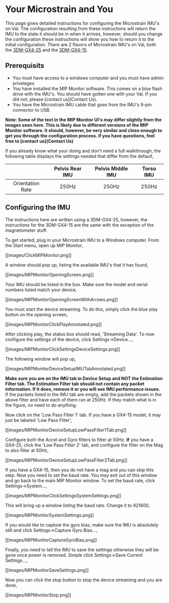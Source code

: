 # Your Microstrain and You

This page gives detailed instructions for configuring the Microstrain IMU's on Val. The configuration resulting from these instructions will return the IMU to the state it should be in when it arrives, however, should you change the configuration these instructions will show you how to return it to the initial configuration. There are 2 flavors of Microstrain IMU's on Val, both the [3DM-GX4-25](http://www.microstrain.com/inertial/3dm-gx4-25) and the [3DM-GX4-15](http://www.microstrain.com/inertial/3dm-gx4-15). 

## Prerequisits
- You must have access to a windows computer and you must have admin privelages
- You have installed the MIP Monitor software. This comes on a blue flash drive with the IMU's. You should have gotten one with your Val. If you did not, please [contact us](Contact Us).
- You have the Microstrain IMU cable that goes from the IMU's 9-pin connector to USB.

**Note: Some of the text in the MIP Monitor UI's may differ slightly from the images seen here. This is likely due to different versions of the MIP Monitor software. It should, however, be very similar and close enough to get you through the configuration process. If you have questions, feel free to [contact us](Contact Us)**

If you already know what your doing and don't need a full walkthrough, the following table displays the settings needed that differ from the default,

| | Pelvis Rear IMU|Pelvis Middle IMU|Torso IMU|
|:-:|:-------------:|:---------------:|:-------:|
| Orientation Rate | 250Hz | 250Hz | 250Hz |

## Configuring the IMU
The instructions here are written using a 3DM-GX4-25, however, the instructions for the 3DM-GX4-15 are the same with the exception of the magnetometer stuff.

To get started, plug in your Microstrain IMU to a Windows computer. From the Start menu, open up MIP Monitor,

[[images/ClickMIPMonitor.png]]

A window should pop up, listing the available IMU's that it has found,

[[images/MIPMonitorOpeningScreen.png]]

Your IMU should be listed in the box. Make sure the model and serial numbers listed match your device,

[[images/MIPMonitorOpeningScreenWithArrows.png]]

You must start the device streaming. To do this, simply click the blue play button on the opening screen,

[[images/MIPMonitorClickPlayAnnotated.png]]

After clicking play, the status box should read, 'Streaming Data'. To now configure the settings of the device, click Settings->Device...,

[[images/MIPMonitorClickSettingsDeviceSettings.png]]

The following window will pop up,

[[images/MIPMonitorDeviceSetupIMUTabAnnotated.png]]

**Make sure you are on the IMU tab in Device Setup and NOT the Estimation Filter tab. The Estimation Filter tab should not contain any packet information. If it does, remove it or you will see IMU performance issues.** If the packets listed in the IMU tab are empty, add the packets shown in the above filter and have each of them run at 250Hz. If they match what is in the figure, no need to do anything. 

Now click on the 'Low Pass Filter 1' tab. If you have a GX4-15 model, it may just be labeled 'Low Pass Filter',

[[images/MIPMonitorDeviceSetupLowPassFilter1Tab.png]]

Configure both the Accel and Gyro filters to filter at 50Hz.  **If** you have a GX4-25, click the 'Low Pass Filter 2' tab, and configure the filter on the Mag to also filter at 50Hz,

[[images/MIPMonitorDeviceSetupLowPassFilter2Tab.png]]

If you have a GX4-15, then you do not have a mag and you can skip this step. Now you need to set the baud rate. You may exit out of this window and go back to the main MIP Monitor window. To set the baud rate, click Settings->System...,

[[images/MIPMonitorClickSettingsSystemSettings.png]]

This will bring up a window listing the baud rate. Change it to 921600,

[[images/MIPMonitorSystemSettings.png]]

If you would like to capture the gyro bias, make sure the IMU is absolutely still and click Settings->Capture Gyro Bias...,

[[images/MIPMonitorCaptureGyroBias.png]]

Finally, you need to tell the IMU to save the settings otherwise they will be gone once power is removed. Simple click Settings->Save Current Settings...,

[[images/MIPMonitorSaveSettings.png]]

Now you can click the stop button to stop the device streaming and you are done,

[[images/MIPMonitorStop.png]]